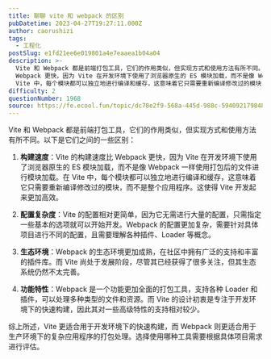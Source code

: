 ```yaml
---
title: 聊聊 vite 和 webpack 的区别
pubDatetime: 2023-04-27T19:27:11.000Z
author: caorushizi
tags:
  - 工程化
postSlug: e1fd21ee6e019801a4e7eaaea1b04a04
description: >-
  Vite 和 Webpack 都是前端打包工具，它们的作用类似，但实现方式和使用方法有所不同。以下是它们之间的一些区别： 构建速度：Vite 的构建速度比
  Webpack 更快，因为 Vite 在开发环境下使用了浏览器原生的 ES 模块加载，而不是像 Webpack 一样使用打包后的文件进行模块加载。在
  Vite 中，每个模块都可以独立地进行编译和缓存，这意味着它只需要重新编译修改过的模块，而不是
difficulty: 2
questionNumber: 1968
source: https://fe.ecool.fun/topic/dc78e2f9-568a-445d-988c-594092179848
---
```


Vite 和 Webpack 都是前端打包工具，它们的作用类似，但实现方式和使用方法有所不同。以下是它们之间的一些区别：

1. **构建速度**：Vite 的构建速度比 Webpack 更快，因为 Vite 在开发环境下使用了浏览器原生的 ES 模块加载，而不是像 Webpack 一样使用打包后的文件进行模块加载。在 Vite 中，每个模块都可以独立地进行编译和缓存，这意味着它只需要重新编译修改过的模块，而不是整个应用程序。这使得 Vite 开发起来更加高效。

2. **配置复杂度**：Vite 的配置相对更简单，因为它无需进行大量的配置，只需指定一些基本的选项就可以开始开发。Webpack 的配置更加复杂，需要针对具体项目进行不同的配置，且需要理解各种插件、Loader 等概念。

3. **生态环境**：Webpack 的生态环境更加成熟，在社区中拥有广泛的支持和丰富的插件库。而 Vite 尚处于发展阶段，尽管其已经获得了很多关注，但其生态系统仍然不太完善。

4. **功能特性**：Webpack 是一个功能更加全面的打包工具，支持各种 Loader 和插件，可以处理多种类型的文件和资源。而 Vite 的设计初衷是专注于开发环境下的快速构建，因此其对一些高级特性的支持相对较少。

综上所述，Vite 更适合用于开发环境下的快速构建，而 Webpack 则更适合用于生产环境下的复杂应用程序的打包处理。选择使用哪种工具需要根据具体项目需求进行评估。
